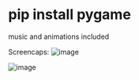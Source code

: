# pip install pygame

music and animations included

Screencaps:
![image](https://github.com/zaid42005/jojo-run-pygame/assets/66367657/d06a121e-1f15-4cf3-8a60-6253ed1f1351)

![image](https://github.com/zaid42005/jojo-run-pygame/assets/66367657/6c04f3a4-e5e0-4a56-b1c9-c2d3215c91b1)

